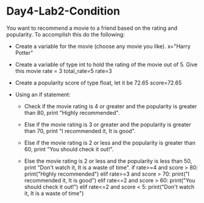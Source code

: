 # Day4-Lab2-Condition

You want to recommend a movie to a friend based on the rating and popularity. To accomplish this do the following:
- Create a variable for the movie (choose any movie you like).
x="Harry Potter"

- Create a variable of type int to hold the rating of the movie out of 5. Give this movie rate = 3
total_rate=5
rate=3

- Create a popularity score of type float, let it be 72.65
score=72.65

- Using an if statement:
  - Check if the movie rating is 4 or greater and the popularity is greater than 80, print "Highly recommended".
                          
  - Else if the movie rating is 3 or greater and the popularity is greater than 70, print "I recommended it, It is good".
  
  - Else if the movie rating is 2 or less and the popularity is greater than 60, print "You should check it out!".
  - Else the movie rating is 2 or less and the popularity is less than 50, print "Don't watch it, It is a waste of time".
  if rate>=4 and score > 80: 
                          print("Highly recommended")
elif rate>=3 and score > 70: 
                          print("I recommended it, It is good")
elif rate<=2 and score > 60: 
                          print("You should check it out!")
elif rate<=2 and score < 5: 
                          print("Don't watch it, It is a waste of time")
